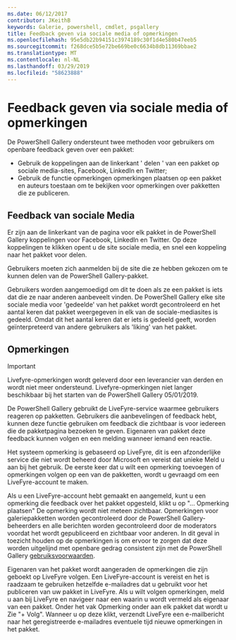 ```yaml
---
ms.date: 06/12/2017
contributor: JKeithB
keywords: Galerie, powershell, cmdlet, psgallery
title: Feedback geven via sociale media of opmerkingen
ms.openlocfilehash: 95e5db22b94151c3974189c30f1d4e580b47eeb5
ms.sourcegitcommit: f268dce5b5e72be669be0c6634b8db11369bbae2
ms.translationtype: MT
ms.contentlocale: nl-NL
ms.lasthandoff: 03/29/2019
ms.locfileid: "58623888"
---
```

# <a name="providing-feedback-via-social-media-or-comments"></a>Feedback geven via sociale media of opmerkingen

De PowerShell Gallery ondersteunt twee methoden voor gebruikers om openbare feedback geven over een pakket:

- Gebruik de koppelingen aan de linkerkant ' delen ' van een pakket op sociale media-sites, Facebook, LinkedIn en Twitter;
- Gebruik de functie opmerkingen opmerkingen plaatsen op een pakket en auteurs toestaan om te bekijken voor opmerkingen over pakketten die ze publiceren.

## <a name="social-media-feedback"></a>Feedback van sociale Media

Er zijn aan de linkerkant van de pagina voor elk pakket in de PowerShell Gallery koppelingen voor Facebook, LinkedIn en Twitter.
Op deze koppelingen te klikken opent u de site sociale media, en snel een koppeling naar het pakket voor delen.

Gebruikers moeten zich aanmelden bij de site die ze hebben gekozen om te kunnen delen van de PowerShell Gallery-pakket.

Gebruikers worden aangemoedigd om dit te doen als ze een pakket is iets dat die ze naar anderen aanbeveelt vinden.
De PowerShell Gallery elke site sociale media voor 'gedeelde' van het pakket wordt gecontroleerd en het aantal keren dat pakket weergegeven in elk van de sociale-mediasites is gedeeld.
Omdat dit het aantal keren dat er iets is gedeeld geeft, worden geïnterpreteerd van andere gebruikers als 'liking' van het pakket.

## <a name="comments"></a>Opmerkingen

> [!IMPORTANT]
> Livefyre-opmerkingen wordt geleverd door een leverancier van derden en wordt niet meer ondersteund.
> Livefyre-opmerkingen niet langer beschikbaar bij het starten van de PowerShell Gallery 05/01/2019. 

De PowerShell Gallery gebruikt de LiveFyre-service waarmee gebruikers reageren op pakketten.
Gebruikers die aanbevelingen of feedback hebt, kunnen deze functie gebruiken om feedback die zichtbaar is voor iedereen die de pakketpagina bezoeken te geven.
Eigenaren van pakket deze feedback kunnen volgen en een melding wanneer iemand een reactie.

Het systeem opmerking is gebaseerd op LiveFyre, dit is een afzonderlijke service die niet wordt beheerd door Microsoft en vereist dat unieke Meld u aan bij het gebruik.
De eerste keer dat u wilt een opmerking toevoegen of opmerkingen volgen op een van de pakketten, wordt u gevraagd om een LiveFyre-account te maken.

Als u een LiveFyre-account hebt gemaakt en aangemeld, kunt u een opmerking die feedback over het pakket opgesteld, klikt u op "... Opmerking plaatsen" De opmerking wordt niet meteen zichtbaar.
Opmerkingen voor galeriepakketten worden gecontroleerd door de PowerShell Gallery-beheerders en alle berichten worden gecontroleerd door de moderators voordat het wordt gepubliceerd en zichtbaar voor anderen.
In dit geval in toezicht houden op de opmerkingen is om ervoor te zorgen dat deze worden uitgelijnd met openbare gedrag consistent zijn met de PowerShell Gallery [gebruiksvoorwaarden](https://www.powershellgallery.com/policies/Terms).

Eigenaren van het pakket wordt aangeraden de opmerkingen die zijn geboekt op LiveFyre volgen.
Een LiveFyre-account is vereist en het is raadzaam te gebruiken hetzelfde e-mailadres dat u gebruikt voor het publiceren van uw pakket in LiveFyre.
Als u wilt volgen opmerkingen, meld u aan bij LiveFyre en navigeer naar een waarin u wordt vermeld als eigenaar van een pakket.
Onder het vak Opmerking onder aan elk pakket dat wordt u Zie "+ Volg".
Wanneer u op deze klikt, verzendt LiveFyre een e-mailbericht naar het geregistreerde e-mailadres eventuele tijd nieuwe opmerkingen in het pakket.
